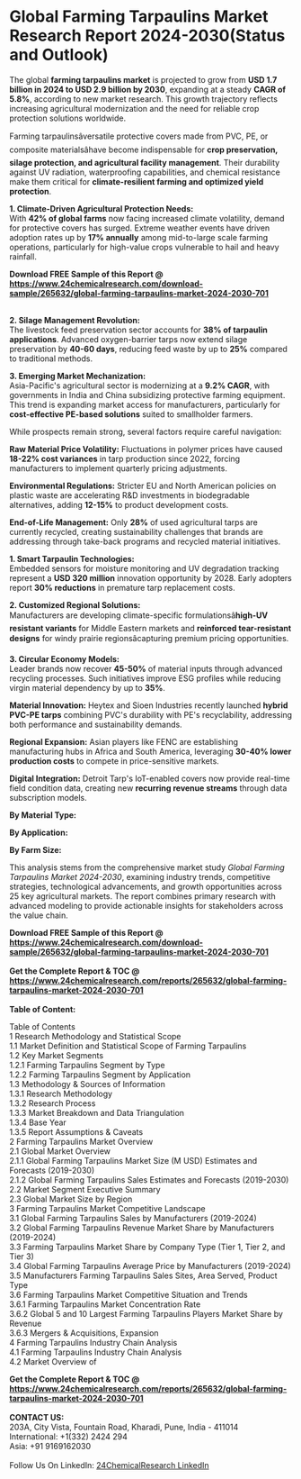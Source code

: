 <h1>Global Farming Tarpaulins Market Research Report 2024-2030(Status and Outlook)</h1><p>The global <strong>farming tarpaulins market</strong> is projected to grow from <strong>USD 1.7 billion in 2024 to USD 2.9 billion by 2030</strong>, expanding at a steady <strong>CAGR of 5.8%</strong>, according to new market research. This growth trajectory reflects increasing agricultural modernization and the need for reliable crop protection solutions worldwide.</p><p>Farming tarpaulinsâversatile protective covers made from PVC, PE, or composite materialsâhave become indispensable for <strong>crop preservation, silage protection, and agricultural facility management</strong>. Their durability against UV radiation, waterproofing capabilities, and chemical resistance make them critical for <strong>climate-resilient farming and optimized yield protection</strong>.</p><p><strong>1. Climate-Driven Agricultural Protection Needs:</strong><br>
With <strong>42% of global farms</strong> now facing increased climate volatility, demand for protective covers has surged. Extreme weather events have driven adoption rates up by <strong>17% annually</strong> among mid-to-large scale farming operations, particularly for high-value crops vulnerable to hail and heavy rainfall.</p><div><b>Download FREE Sample of this Report @ 
            <a href="https://www.24chemicalresearch.com/download-sample/265632/global-farming-tarpaulins-market-2024-2030-701">
            https://www.24chemicalresearch.com/download-sample/265632/global-farming-tarpaulins-market-2024-2030-701</a></b></div><br><p><strong>2. Silage Management Revolution:</strong><br>
The livestock feed preservation sector accounts for <strong>38% of tarpaulin applications</strong>. Advanced oxygen-barrier tarps now extend silage preservation by <strong>40-60 days</strong>, reducing feed waste by up to <strong>25%</strong> compared to traditional methods.</p><p><strong>3. Emerging Market Mechanization:</strong><br>
Asia-Pacific's agricultural sector is modernizing at a <strong>9.2% CAGR</strong>, with governments in India and China subsidizing protective farming equipment. This trend is expanding market access for manufacturers, particularly for <strong>cost-effective PE-based solutions</strong> suited to smallholder farmers.</p><p>While prospects remain strong, several factors require careful navigation:</p><p><strong>Raw Material Price Volatility:</strong> Fluctuations in polymer prices have caused <strong>18-22% cost variances</strong> in tarp production since 2022, forcing manufacturers to implement quarterly pricing adjustments.</p><p><strong>Environmental Regulations:</strong> Stricter EU and North American policies on plastic waste are accelerating R&amp;D investments in biodegradable alternatives, adding <strong>12-15%</strong> to product development costs.</p><p><strong>End-of-Life Management:</strong> Only <strong>28%</strong> of used agricultural tarps are currently recycled, creating sustainability challenges that brands are addressing through take-back programs and recycled material initiatives.</p><p><strong>1. Smart Tarpaulin Technologies:</strong><br>
Embedded sensors for moisture monitoring and UV degradation tracking represent a <strong>USD 320 million</strong> innovation opportunity by 2028. Early adopters report <strong>30% reductions</strong> in premature tarp replacement costs.</p><p><strong>2. Customized Regional Solutions:</strong><br>
Manufacturers are developing climate-specific formulationsâ<strong>high-UV resistant variants</strong> for Middle Eastern markets and <strong>reinforced tear-resistant designs</strong> for windy prairie regionsâcapturing premium pricing opportunities.</p><p><strong>3. Circular Economy Models:</strong><br>
Leader brands now recover <strong>45-50%</strong> of material inputs through advanced recycling processes. Such initiatives improve ESG profiles while reducing virgin material dependency by up to <strong>35%</strong>.</p><p><strong>Material Innovation:</strong> Heytex and Sioen Industries recently launched <strong>hybrid PVC-PE tarps</strong> combining PVC's durability with PE's recyclability, addressing both performance and sustainability demands.</p><p><strong>Regional Expansion:</strong> Asian players like FENC are establishing manufacturing hubs in Africa and South America, leveraging <strong>30-40% lower production costs</strong> to compete in price-sensitive markets.</p><p><strong>Digital Integration:</strong> Detroit Tarp's IoT-enabled covers now provide real-time field condition data, creating new <strong>recurring revenue streams</strong> through data subscription models.</p><p><strong>By Material Type:</strong></p><p><strong>By Application:</strong></p><p><strong>By Farm Size:</strong></p><p>This analysis stems from the comprehensive market study <em>Global Farming Tarpaulins Market 2024-2030</em>, examining industry trends, competitive strategies, technological advancements, and growth opportunities across 25 key agricultural markets. The report combines primary research with advanced modeling to provide actionable insights for stakeholders across the value chain.</p><div><b>Download FREE Sample of this Report @ 
            <a href="https://www.24chemicalresearch.com/download-sample/265632/global-farming-tarpaulins-market-2024-2030-701">
            https://www.24chemicalresearch.com/download-sample/265632/global-farming-tarpaulins-market-2024-2030-701</a></b></div><br><div><b>Get the Complete Report & TOC @ 
            <a href="https://www.24chemicalresearch.com/reports/265632/global-farming-tarpaulins-market-2024-2030-701">
            https://www.24chemicalresearch.com/reports/265632/global-farming-tarpaulins-market-2024-2030-701</a></b></div><br>
            <b>Table of Content:</b><p>Table of Contents<br />
1 Research Methodology and Statistical Scope<br />
1.1 Market Definition and Statistical Scope of Farming Tarpaulins<br />
1.2 Key Market Segments<br />
1.2.1 Farming Tarpaulins Segment by Type<br />
1.2.2 Farming Tarpaulins Segment by Application<br />
1.3 Methodology & Sources of Information<br />
1.3.1 Research Methodology<br />
1.3.2 Research Process<br />
1.3.3 Market Breakdown and Data Triangulation<br />
1.3.4 Base Year<br />
1.3.5 Report Assumptions & Caveats<br />
2 Farming Tarpaulins Market Overview<br />
2.1 Global Market Overview<br />
2.1.1 Global Farming Tarpaulins Market Size (M USD) Estimates and Forecasts (2019-2030)<br />
2.1.2 Global Farming Tarpaulins Sales Estimates and Forecasts (2019-2030)<br />
2.2 Market Segment Executive Summary<br />
2.3 Global Market Size by Region<br />
3 Farming Tarpaulins Market Competitive Landscape<br />
3.1 Global Farming Tarpaulins Sales by Manufacturers (2019-2024)<br />
3.2 Global Farming Tarpaulins Revenue Market Share by Manufacturers (2019-2024)<br />
3.3 Farming Tarpaulins Market Share by Company Type (Tier 1, Tier 2, and Tier 3)<br />
3.4 Global Farming Tarpaulins Average Price by Manufacturers (2019-2024)<br />
3.5 Manufacturers Farming Tarpaulins Sales Sites, Area Served, Product Type<br />
3.6 Farming Tarpaulins Market Competitive Situation and Trends<br />
3.6.1 Farming Tarpaulins Market Concentration Rate<br />
3.6.2 Global 5 and 10 Largest Farming Tarpaulins Players Market Share by Revenue<br />
3.6.3 Mergers & Acquisitions, Expansion<br />
4 Farming Tarpaulins Industry Chain Analysis<br />
4.1 Farming Tarpaulins Industry Chain Analysis<br />
4.2 Market Overview of</p><div><b>Get the Complete Report & TOC @ 
            <a href="https://www.24chemicalresearch.com/reports/265632/global-farming-tarpaulins-market-2024-2030-701">
            https://www.24chemicalresearch.com/reports/265632/global-farming-tarpaulins-market-2024-2030-701</a></b></div><br><b>CONTACT US:</b><br>
            203A, City Vista, Fountain Road, Kharadi, Pune, India - 411014<br>
            International: +1(332) 2424 294<br>
            Asia: +91 9169162030 <br><br>
            Follow Us On LinkedIn: <a href="https://www.linkedin.com/company/24chemicalresearch/">24ChemicalResearch LinkedIn</a>